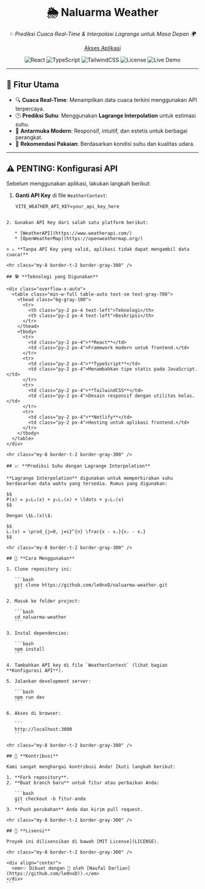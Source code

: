 <div align="center">
  <h1 class="text-4xl font-bold text-blue-600">🌦️ <strong>Naluarma Weather</strong></h1>
  <p class="text-xl text-gray-600">
    <em>✨ Prediksi Cuaca Real-Time & Interpolasi Lagrange untuk Masa Depan 🌍</em>
  </p>
  <a href="https://naluarma-weather.netlify.app/" class="text-blue-500 hover:underline mt-2 block">
    Akses Aplikasi
  </a>
  <p class="mt-4">
    <img src="https://img.shields.io/badge/React-%5E18.2.0-61DAFB?style=for-the-badge&logo=react" alt="React" class="inline-block mr-2" />
    <img src="https://img.shields.io/badge/TypeScript-%5E4.9.5-007ACC?style=for-the-badge&logo=typescript" alt="TypeScript" class="inline-block mr-2" />
    <img src="https://img.shields.io/badge/TailwindCSS-%5E3.3.2-38BDF8?style=for-the-badge&logo=tailwindcss" alt="TailwindCSS" class="inline-block mr-2" />
    <img src="https://img.shields.io/badge/License-MIT-green?style=for-the-badge" alt="License" class="inline-block mr-2" />
    <img src="https://img.shields.io/badge/Live-Demo-important?style=for-the-badge&logo=netlify" alt="Live Demo" class="inline-block" />
  </p>
</div>

<hr class="my-8 border-t-2 border-gray-300" />

## 🌟 **Fitur Utama**

<ul class="list-disc pl-5 text-lg text-gray-800">
  <li>🔍 <strong>Cuaca Real-Time</strong>: Menampilkan data cuaca terkini menggunakan API terpercaya.</li>
  <li>🕒 <strong>Prediksi Suhu</strong>: Menggunakan <strong>Lagrange Interpolation</strong> untuk estimasi suhu.</li>
  <li>🎨 <strong>Antarmuka Modern</strong>: Responsif, intuitif, dan estetis untuk berbagai perangkat.</li>
  <li>👗 <strong>Rekomendasi Pakaian</strong>: Berdasarkan kondisi suhu dan kualitas udara.</li>
</ul>

<hr class="my-8 border-t-2 border-gray-300" />

## ⚠️ **PENTING: Konfigurasi API**

Sebelum menggunakan aplikasi, lakukan langkah berikut:

1. **Ganti API Key** di file `WeatherContext`:

   ```env
   VITE_WEATHER_API_KEY=your_api_key_here
````

2. Gunakan API Key dari salah satu platform berikut:

   * [WeatherAPI](https://www.weatherapi.com/)
   * [OpenWeatherMap](https://openweathermap.org/)

> ⚠️ **Tanpa API Key yang valid, aplikasi tidak dapat mengambil data cuaca!**

<hr class="my-8 border-t-2 border-gray-300" />

## 🛠️ **Teknologi yang Digunakan**

<div class="overflow-x-auto">
  <table class="min-w-full table-auto text-sm text-gray-700">
    <thead class="bg-gray-100">
      <tr>
        <th class="py-2 px-4 text-left">Teknologi</th>
        <th class="py-2 px-4 text-left">Deskripsi</th>
      </tr>
    </thead>
    <tbody>
      <tr>
        <td class="py-2 px-4">**React**</td>
        <td class="py-2 px-4">Framework modern untuk frontend.</td>
      </tr>
      <tr>
        <td class="py-2 px-4">**TypeScript**</td>
        <td class="py-2 px-4">Menambahkan tipe statis pada JavaScript.</td>
      </tr>
      <tr>
        <td class="py-2 px-4">**TailwindCSS**</td>
        <td class="py-2 px-4">Desain responsif dengan utilitas kelas.</td>
      </tr>
      <tr>
        <td class="py-2 px-4">**Netlify**</td>
        <td class="py-2 px-4">Hosting untuk aplikasi frontend.</td>
      </tr>
    </tbody>
  </table>
</div>

<hr class="my-8 border-t-2 border-gray-300" />

## 📈 **Prediksi Suhu dengan Lagrange Interpolation**

**Lagrange Interpolation** digunakan untuk memperkirakan suhu berdasarkan data waktu yang tersedia. Rumus yang digunakan:

$$
P(x) = y₀L₀(x) + y₁L₁(x) + \ldots + yₙLₙ(x)
$$

Dengan \$Lᵢ(x)\$:

$$
Lᵢ(x) = \prod_{j=0, j≠i}^{n} \frac{x - xⱼ}{xᵢ - xⱼ}
$$

<hr class="my-8 border-t-2 border-gray-300" />

## 🚀 **Cara Menggunakan**

1. Clone repository ini:

   ```bash
   git clone https://github.com/le0nxD/naluarma-weather.git
   ```

2. Masuk ke folder project:

   ```bash
   cd naluarma-weather
   ```

3. Instal dependencies:

   ```bash
   npm install
   ```

4. Tambahkan API key di file `WeatherContext` (lihat bagian **Konfigurasi API**).

5. Jalankan development server:

   ```bash
   npm run dev
   ```

6. Akses di browser:

   ```
   http://localhost:3000
   ```

<hr class="my-8 border-t-2 border-gray-300" />

## 🤝 **Kontribusi**

Kami sangat menghargai kontribusi Anda! Ikuti langkah berikut:

1. **Fork repository**.
2. **Buat branch baru** untuk fitur atau perbaikan Anda:

   ```bash
   git checkout -b fitur-anda
   ```
3. **Push perubahan** Anda dan kirim pull request.

<hr class="my-8 border-t-2 border-gray-300" />

## 📜 **Lisensi**

Proyek ini dilisensikan di bawah [MIT License](LICENSE).

<hr class="my-8 border-t-2 border-gray-300" />

<div align="center">
  <em>✨ Dibuat dengan 💖 oleh [Naufal Darlian](https://github.com/le0nxD)).</em>
</div>
```
